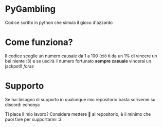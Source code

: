 # PyGambling
Codice scritto in python che simula il gioco d'azzardo

# Come funziona?

Il codice sceglie un numero causale da 1 a 100 (ciò ti da un 1% di vincere un bel niente :3) e se uscirà il numero fortunato **sempre casuale** vincerai un jackpot!! *forse*

# Supporto 
Se hai bisogno di supporto in qualunque mio repositorio basta scrivermi su discord: echonya

Ti piace il mio lavoro? Considera mettere 🌟 al repositorio, è il minimo che puoi fare per supportarmi :3
